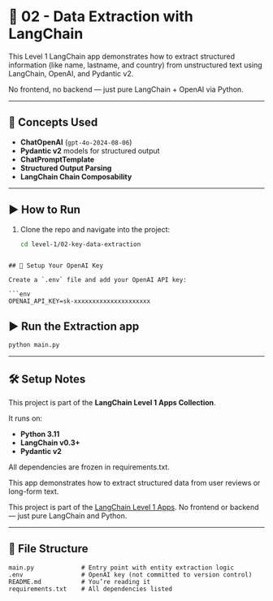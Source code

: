 # 🧠 02 - Data Extraction with LangChain

This Level 1 LangChain app demonstrates how to extract structured information (like name, lastname, and country) from unstructured text using LangChain, OpenAI, and Pydantic v2.

No frontend, no backend — just pure LangChain + OpenAI via Python.

---

## 🧩 Concepts Used

- **ChatOpenAI** (`gpt-4o-2024-08-06`)
- **Pydantic v2** models for structured output
- **ChatPromptTemplate**
- **Structured Output Parsing**
- **LangChain Chain Composability**

---

## ▶️ How to Run

1. Clone the repo and navigate into the project:

   ```bash
   cd level-1/02-key-data-extraction
   ```

````

## 🔐 Setup Your OpenAI Key

Create a `.env` file and add your OpenAI API key:

```env
OPENAI_API_KEY=sk-xxxxxxxxxxxxxxxxxxxxx
````

## ▶️ Run the Extraction app

```bash
python main.py
```

---

## 🛠️ Setup Notes

This project is part of the **LangChain Level 1 Apps Collection**.

It runs on:

- **Python 3.11**
- **LangChain v0.3+**
- **Pydantic v2**

All dependencies are frozen in requirements.txt.

This app demonstrates how to extract structured data from user reviews or long-form text.

This project is part of the [LangChain Level 1 Apps](../../README.md).
No frontend or backend — just pure LangChain and Python.

---

## 📁 File Structure

```text
main.py             # Entry point with entity extraction logic
.env                # OpenAI key (not committed to version control)
README.md           # You’re reading it
requirements.txt    # All dependencies listed

```
